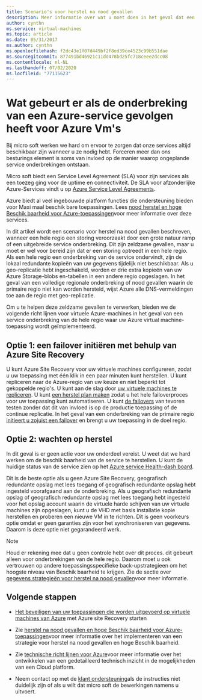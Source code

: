```yaml
---
title: Scenario's voor herstel na nood gevallen
description: Meer informatie over wat u moet doen in het geval dat een Azure-service een onderbreking heeft op Azure virtual machines.
author: cynthn
ms.service: virtual-machines
ms.topic: article
ms.date: 05/31/2017
ms.author: cynthn
ms.openlocfilehash: f2dc43e1f07d449bf2f8ed39ce4523c99b551dae
ms.sourcegitcommit: 877491bd46921c11dd478bd25fc718ceee2dcc08
ms.contentlocale: nl-NL
ms.lasthandoff: 07/02/2020
ms.locfileid: "77115623"
---
```

# <a name="what-if-an-azure-service-disruption-impacts-azure-vms"></a>Wat gebeurt er als de onderbreking van een Azure-service gevolgen heeft voor Azure Vm's
Bij micro soft werken we hard om ervoor te zorgen dat onze services altijd beschikbaar zijn wanneer u ze nodig hebt. Forceren meer dan ons besturings element is soms van invloed op de manier waarop ongeplande service onderbrekingen ontstaan.

Micro soft biedt een Service Level Agreement (SLA) voor zijn services als een toezeg ging voor de uptime en connectiviteit. De SLA voor afzonderlijke Azure-Services vindt u op [Azure Service Level Agreements](https://azure.microsoft.com/support/legal/sla/).

Azure biedt al veel ingebouwde platform functies die ondersteuning bieden voor Maxi maal beschik bare toepassingen. Lees [nood herstel en hoge Beschik baarheid voor Azure-toepassingen](../resiliency/resiliency-disaster-recovery-high-availability-azure-applications.md)voor meer informatie over deze services.

In dit artikel wordt een scenario voor herstel na nood gevallen beschreven, wanneer een hele regio een storing veroorzaakt door een grote natuur ramp of een uitgebreide service onderbreking. Dit zijn zeldzame gevallen, maar u moet er wel voor bereid zijn dat er een storing optreedt in een hele regio. Als een hele regio een onderbreking van de service ondervindt, zijn de lokaal redundante kopieën van uw gegevens tijdelijk niet beschikbaar. Als u geo-replicatie hebt ingeschakeld, worden er drie extra kopieën van uw Azure Storage-blobs en-tabellen in een andere regio opgeslagen. In het geval van een volledige regionale onderbreking of nood gevallen waarin de primaire regio niet kan worden hersteld, wijst Azure alle DNS-vermeldingen toe aan de regio met geo-replicatie.

Om u te helpen deze zeldzame gevallen te verwerken, bieden we de volgende richt lijnen voor virtuele Azure-machines in het geval van een service onderbreking van de hele regio waar uw Azure virtual machine-toepassing wordt geïmplementeerd.

## <a name="option-1-initiate-a-failover-by-using-azure-site-recovery"></a>Optie 1: een failover initiëren met behulp van Azure Site Recovery
U kunt Azure Site Recovery voor uw virtuele machines configureren, zodat u uw toepassing met één klik in een paar minuten kunt herstellen. U kunt repliceren naar de Azure-regio van uw keuze en niet beperkt tot gekoppelde regio's. U kunt aan de slag door [uw virtuele machines te repliceren](https://aka.ms/a2a-getting-started). U kunt [een herstel plan maken](../site-recovery/site-recovery-create-recovery-plans.md) zodat u het hele failoverproces voor uw toepassing kunt automatiseren. U kunt [de failovers](../site-recovery/site-recovery-test-failover-to-azure.md) van tevoren testen zonder dat dit van invloed is op de productie toepassing of de continue replicatie. In het geval van een onderbreking van de primaire regio [initieert u zojuist een failover](../site-recovery/site-recovery-failover.md) en brengt u uw toepassing in de doel regio.


## <a name="option-2-wait-for-recovery"></a>Optie 2: wachten op herstel
In dit geval is er geen actie voor uw onderdeel vereist. U weet dat we hard werken om de beschik baarheid van de service te herstellen. U kunt de huidige status van de service zien op het [Azure service Health-dash board](https://azure.microsoft.com/status/).

Dit is de beste optie als u geen Azure Site Recovery, geografisch redundante opslag met lees toegang of geografisch redundante opslag hebt ingesteld voorafgaand aan de onderbreking. Als u geografisch redundante opslag of geografisch redundante opslag met lees toegang hebt ingesteld voor het opslag account waarin de virtuele harde schijven van uw virtuele machines zijn opgeslagen, kunt u de VHD met basis installatie kopie herstellen en proberen een nieuwe VM in te richten. Dit is geen voorkeurs optie omdat er geen garanties zijn voor het synchroniseren van gegevens. Daarom is deze optie niet gegarandeerd werk.


> [!NOTE]
> Houd er rekening mee dat u geen controle hebt over dit proces. dit gebeurt alleen voor onderbrekingen van de hele regio. Daarom moet u ook vertrouwen op andere toepassingsspecifieke back-upstrategieen om het hoogste niveau van Beschik baarheid te krijgen. Zie de sectie over [gegevens strategieën voor herstel na nood gevallen](https://docs.microsoft.com/azure/architecture/reliability/disaster-recovery#disaster-recovery-plan)voor meer informatie.
>
>

## <a name="next-steps"></a>Volgende stappen

- [Het beveiligen van uw toepassingen die worden uitgevoerd op virtuele machines van Azure](https://aka.ms/a2a-getting-started) met Azure site Recovery starten

- Zie [herstel na nood gevallen en hoge Beschik baarheid voor Azure-toepassingen](../resiliency/resiliency-disaster-recovery-high-availability-azure-applications.md)voor meer informatie over het implementeren van een strategie voor herstel na nood gevallen en hoge Beschik baarheid.

- Zie [technische richt lijnen voor Azure](/azure/data-lake-store/data-lake-store-disaster-recovery-guidance)voor meer informatie over het ontwikkelen van een gedetailleerd technisch inzicht in de mogelijkheden van een Cloud platform.


- Neem contact op met de [klant ondersteuning](https://portal.azure.com/#blade/Microsoft_Azure_Support/HelpAndSupportBlade)als de instructies niet duidelijk zijn of als u wilt dat micro soft de bewerkingen namens u uitvoert.
